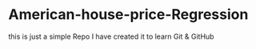 # American-house-price-Regression
this is just a simple Repo I have created it to learn Git &amp; GitHub 
